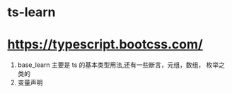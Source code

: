 # ts-learn

# https://typescript.bootcss.com/

1. base_learn 主要是 ts 的基本类型用法,还有一些断言，元组，数组， 枚举之类的
2. 变量声明
